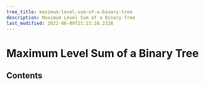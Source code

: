 ```yaml
---
tree_title: maximum-level-sum-of-a-binary-tree
description: Maximum Level Sum of a Binary Tree
last_modified: 2022-06-09T21:23:28.2328
---
```


# Maximum Level Sum of a Binary Tree

## Contents
